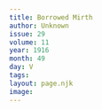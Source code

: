 ```yaml
---
title: Borrowed Mirth
author: Unknown
issue: 29
volume: 11
year: 1916
month: 49
day: V
tags:
layout: page.njk
image:
---
```


